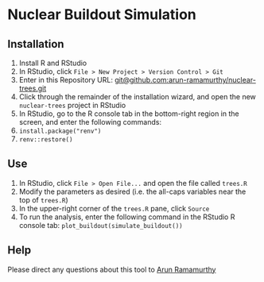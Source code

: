 # Nuclear Buildout Simulation

## Installation

1. Install R and RStudio
1. In RStudio, click `File > New Project > Version Control > Git`
1. Enter in this Repository URL: [git@github.com:arun-ramamurthy/nuclear-trees.git](git@github.com:arun-ramamurthy/nuclear-trees.git)
1. Click through the remainder of the installation wizard, and open the new `nuclear-trees` project in RStudio
1. In RStudio, go to the R console tab in the bottom-right region in the screen, and enter the following commands:
1. `install.package("renv")`
1. `renv::restore()`

## Use

1. In RStudio, click `File > Open File...` and open the file called `trees.R`
1. Modify the parameters as desired (i.e. the all-caps variables near the top of `trees.R`)
1. In the upper-right corner of the `trees.R` pane, click `Source`
1. To run the analysis, enter the following command in the RStudio R console tab: `plot_buildout(simulate_buildout())`

## Help

Please direct any questions about this tool to [Arun Ramamurthy](arun@arun.run)
